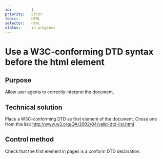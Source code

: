 ```yaml
---
id:         1
priority:   Error
topic:      HTML
selector:   html
status:     in progress
---
```


# Use a W3C-conforming DTD syntax before the html element

## Purpose

Allow user agents to correctly interpret the document.

## Technical solution

Place a W3C-conforming DTD as first element of the document. Chose one from this list: http://www.w3.org/QA/2002/04/valid-dtd-list.html

## Control method

Check that the first element in pages is a conform DTD declaration.
